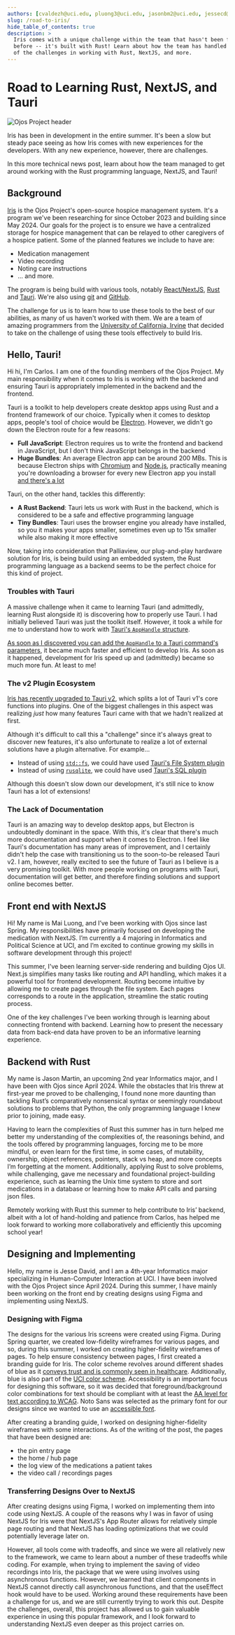 ```yaml
---
authors: [cvaldezh@uci.edu, pluong3@uci.edu, jasonbm2@uci.edu, jessecd@uci.edu]
slug: /road-to-iris/
hide_table_of_contents: true
description: >
  Iris comes with a unique challenge within the team that hasn't been faced
  before -- it's built with Rust! Learn about how the team has handled some
  of the challenges in working with Rust, NextJS, and more.
---
```


# Road to Learning Rust, NextJS, and Tauri

![Ojos Project header](@site/static/images/header.png)

Iris has been in development in the entire summer. It's been a slow but steady
pace seeing as how Iris comes with new experiences for the developers. With any
new experience, however, there are challenges.

In this more technical news post, learn about how the team managed to get around
working with the Rust programming language, NextJS, and Tauri!

<!-- truncate -->
<!-- ? Please keep truncate here! -->
<!-- ? Learn more: https://docusaurus.io/docs/blog#blog-list -->

<!-- markdownlint-disable MD026 -->
<!-- ? Disable no-trailing-punctuation, please keep here! -->
<!-- ? Learn more: -->
<!-- ? https://github.com/DavidAnson/markdownlint/blob/main/doc/md026.md -->

## Background

[Iris](https://github.com/ojosproject/iris/) is the Ojos Project's open-source
hospice management system. It's a program we've been researching for since
October 2023 and building since May 2024. Our goals for the project is to ensure
we have a centralized storage for hospice management that can be relayed to
other caregivers of a hospice patient. Some of the planned features we include
to have are:

- Medication management
- Video recording
- Noting care instructions
- ... and more.

The program is being build with various tools, notably
[React/NextJS](https://nextjs.org/), [Rust](https://rust-lang.org/) and
[Tauri](https://tauri.app/). We're also using [git](https://git-scm.com/) and
[GitHub](https://github.com/).

The challenge for us is to learn how to use these tools to the best of our
abilities, as many of us haven't worked with them. We are a team of amazing
programmers from the [University of California, Irvine](https://uci.edu/) that
decided to take on the challenge of using these tools effectively to build Iris.

## Hello, Tauri!

Hi hi, I'm Carlos. I am one of the founding members of the Ojos Project. My
main responsibility when it comes to Iris is working with the backend and
ensuring Tauri is appropriately implemented in the backend and the frontend.

Tauri is a toolkit to help developers create desktop apps using Rust and a
frontend framework of our choice. Typically when it comes to desktop apps,
people's tool of choice would be [Electron](https://www.electronjs.org/).
However, we didn't go down the Electron route for a few reasons:

- **Full JavaScript**: Electron requires us to write the frontend and backend in
  JavaScript, but I don't think JavaScript belongs in the backend
- **Huge Bundles**: An average Electron app can be around 200 MBs. This is
  because Electron ships with [Chromium](https://www.chromium.org) and
  [Node.js](https://nodejs.org/), practically meaning you're downloading a
  browser for every new Electron app you install
  [and there's a lot](https://www.electronjs.org/apps)

Tauri, on the other hand, tackles this differently:

- **A Rust Backend**: Tauri lets us work with Rust in the backend, which is
  considered to be a safe and effective programming language
- **Tiny Bundles**: Tauri uses the browser engine you already have installed, so
  you it makes your apps smaller, sometimes even up to 15x smaller while also
  making it more effective

Now, taking into consideration that Palliaview, our plug-and-play hardware
solution for Iris, is being build using an embedded system, the Rust programming
language as a backend seems to be the perfect choice for this kind of project.

### Troubles with Tauri

A massive challenge when it came to learning Tauri (and admittedly, learning
Rust alongside it) is discovering how to properly use Tauri. I had initially
believed Tauri was just the toolkit itself. However, it took a while for me to
understand how to work with
[Tauri's `AppHandle` structure](https://docs.rs/tauri/1.7.2/tauri/struct.AppHandle.html).

[As soon as I discovered you can add the `AppHandle` to a Tauri command's
parameters](https://github.com/ojosproject/iris/commit/9324044d1c19f8aa5a1064e3c620df1e57f26395),
it became much faster and efficient to develop Iris. As soon as it happened,
development for Iris speed up and (admittedly) became so much more fun. At least
to me!

### The v2 Plugin Ecosystem

[Iris has recently upgraded to Tauri v2](https://github.com/ojosproject/iris/commit/3190b1dda94820ce7c13a901060356d354524c7a),
which splits a lot of Tauri v1's core functions into plugins. One of the biggest
challenges in this aspect was realizing _just_ how many features Tauri came with
that we hadn't realized at first.

Although it's difficult to call this a "challenge" since it's always great to
discover new features, it's also unfortunate to realize a lot of external
solutions have a plugin alternative. For example...

- Instead of using [`std::fs`](https://doc.rust-lang.org/std/fs/index.html), we
  could have used [Tauri's File System plugin](https://v2.tauri.app/plugin/file-system/)
- Instead of using [`rusqlite`](https://docs.rs/rusqlite/latest/rusqlite/), we
  could have used [Tauri's SQL plugin](https://v2.tauri.app/plugin/sql/)

Although this doesn't slow down our development, it's still nice to know Tauri
has a lot of extensions!

### The Lack of Documentation

Tauri is an amazing way to develop desktop apps, but Electron is undoubtedly
dominant in the space. With this, it's clear that there's much more
documentation and support when it comes to Electron. I feel like Tauri's
documentation has many areas of improvement, and I certainly didn't help the
case with transitioning us to the soon-to-be released Tauri v2. I am, however,
really excited to see the future of Tauri as I believe is a very promising
toolkit. With more people working on programs with Tauri, documentation will
get better, and therefore finding solutions and support online becomes better.

## Front end with NextJS

Hi! My name is Mai Luong, and I’ve been working with Ojos since last Spring. My
responsibilities have primarily focused on developing the medication with
NextJS. I’m currently a 4 majoring in Informatics and Political Science
at UCI, and I’m excited to continue growing my skills in software development
through this project!

This summer, I've been learning server-side rendering and building Ojos UI.
Next.js simplifies many tasks like routing and API handling, which makes it
a powerful tool for frontend development. Routing become intuitive by allowing
me to create pages through the file system. Each pages corresponds
to a route in the application, streamline the static routing process.

One of the key challenges I've been working through is learning about connecting
frontend with backend. Learning how to present the necessary data from
back-end data have proven to be an informative learning experience.

## Backend with Rust

My name is Jason Martin, an upcoming 2nd year Informatics major, and I have been
with Ojos since April 2024. While the obstacles that Iris threw at first-year
me proved to be challenging, I found none more daunting than tackling Rust’s
comparatively nonsensical syntax or seemingly roundabout solutions to problems
that Python, the only programming language I knew prior to joining, made easy.

Having to learn the complexities of Rust this summer has in turn helped me
better my understanding of the complexities of, the reasonings behind, and
the tools offered by programming languages, forcing me to be more mindful, or
even learn for the first time, in some cases, of mutability, ownership, object
references, pointers, stack vs heap, and more concepts I’m forgetting at the
moment. Additionally, applying Rust to solve problems, while challenging, gave
me necessary and foundational project-building experience, such as learning the
Unix time system to store and sort medications in a database or learning how to
make API calls and parsing json files.

Remotely working with Rust this summer to help contribute to Iris’ backend,
albeit with a lot of hand-holding and patience from Carlos, has helped me look
forward to working more collaboratively and efficiently this upcoming school
year!

## Designing and Implementing

Hello, my name is Jesse David, and I am a 4th-year Informatics major specializing in Human-Computer Interaction at UCI. I have been involved with the Ojos Project since April 2024. During this summer, I have mainly been working on the front end by creating designs using Figma and implementing using NextJS.

### Designing with Figma

The designs for the various Iris screens were created using Figma. During Spring quarter, we created low-fidelity wireframes for various pages, and so, during this summer, I worked on creating higher-fidelity wireframes of pages. To help ensure consistency between pages, I first created a branding guide for Iris. The color scheme revolves around different shades of blue as it [conveys trust and is commonly seen in healthcare](https://doctorlogic.com/blog/medical-logo-colors). Additionally, blue is also part of the [UCI color scheme](https://brand.uci.edu/master-branding/color-palette/). Accessibility is an important focus for designing this software, so it was decided that foreground/background color combinations for text should be compliant with at least the [AA level for text according to WCAG](https://www.w3.org/TR/WCAG22/#contrast-minimum). Noto Sans was selected as the primary font for our designs since we wanted to use an [accessible font](https://www.audioeye.com/post/accessible-fonts/).

After creating a branding guide, I worked on designing higher-fidelity wireframes with some interactions. As of the writing of the post, the pages that have been designed are:

- the pin entry page
- the home / hub page
- the log view of the medications a patient takes
- the video call / recordings pages

### Transferring Designs Over to NextJS

After creating designs using Figma, I worked on implementing them into code using NextJS. A couple of the reasons why I was in favor of using NextJS for Iris were that NextJS's App Router allows for relatively simple page routing and that NextJS has loading optimizations that we could potentially leverage later on.

However, all tools come with tradeoffs, and since we were all relatively new to the framework, we came to learn about a number of these tradeoffs while coding. For example, when trying to implement the saving of video recordings into Iris, the package that we were using involves using asynchronous functions. However, we learned that client components in NextJS cannot directly call asynchronous functions, and that the useEffect hook would have to be used. Working around these requirements have been a challenge for us, and we are still currently trying to work this out. Despite the challenges, overall, this project has allowed us to gain valuable experience in using this popular framework, and I look forward to understanding NextJS even deeper as this project carries on.
